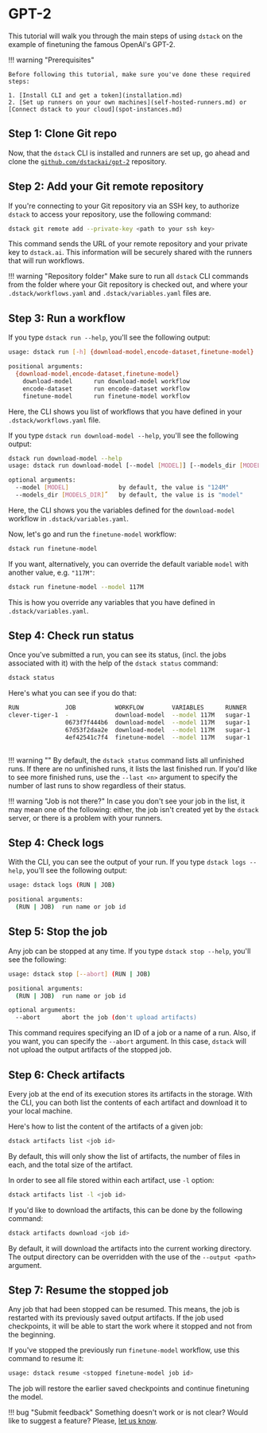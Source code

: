 # GPT-2

This tutorial will walk you through the main steps of using `dstack` on the example of finetuning the famous 
OpenAI's GPT-2.

!!! warning "Prerequisites"

    Before following this tutorial, make sure you've done these required steps:

    1. [Install CLI and get a token](installation.md)
    2. [Set up runners on your own machines](self-hosted-runners.md) or [Connect dstack to your cloud](spot-instances.md)

## Step 1: Clone Git repo

Now, that the `dstack` CLI is installed and runners are set up, go ahead and clone the [`github.com/dstackai/gpt-2`](https://github.com/dstackai/gpt-2)
repository.

## Step 2: Add your Git remote repository

If you're connecting to your Git repository via an SSH key, to authorize `dstack` to access your repository, 
use the following command:

```bash
dstack git remote add --private-key <path to your ssh key> 
```

This command sends the URL of your remote repository and your private key to `dstack.ai`. This information will be
securely shared with the runners that will run workflows.

!!! warning "Repository folder"
    Make sure to run all `dstack` CLI commands from the folder where your Git repository is checked out,
    and where your `.dstack/workflows.yaml` and `.dstack/variables.yaml` files are.

## Step 3: Run a workflow

If you type `dstack run --help`, you'll see the following output:

```bash
usage: dstack run [-h] {download-model,encode-dataset,finetune-model} ...

positional arguments:
  {download-model,encode-dataset,finetune-model}
    download-model      run download-model workflow
    encode-dataset      run encode-dataset workflow
    finetune-model      run finetune-model workflow
```

Here, the CLI shows you list of workflows that you have defined in your `.dstack/workflows.yaml` file.

If you type `dstack run download-model --help`, you'll see the following output:

```bash
dstack run download-model --help
usage: dstack run download-model [--model [MODEL]] [--models_dir [MODELS_DIR]]

optional arguments:
  --model [MODEL]              by default, the value is "124M"
  --models_dir [MODELS_DIR]̋̋̋    by default, the value is is "model"
```

Here, the CLI shows you the variables defined for the `download-model` workflow in `.dstack/variables.yaml`.

Now, let's go and run the `finetune-model` workflow:

```bash
dstack run finetune-model 
```

If you want, alternatively, you can override the default variable `model` with another value, e.g. `"117M"`:

```bash
dstack run finetune-model --model 117M 
```

This is how you override any variables that you have defined in `.dstack/variables.yaml`.

## Step 4: Check run status

Once you've submitted a run, you can see its status, (incl. the jobs associated with it) with the help
of the `dstack status` command:

```bash
dstack status
```

Here's what you can see if you do that:

```bash
RUN             JOB           WORKFLOW        VARIABLES      RUNNER    STATUS    STARTED      DURATION    ARTIFACTS
clever-tiger-1  -             download-model  --model 117M   sugar-1   RUNNING   6 mins ago   6 mins      -
                0673f7f444b6  download-model  --model 117M   sugar-1   DONE      6 mins ago   2 mins      models/117M
                67d53f2daa2e  download-model  --model 117M   sugar-1   DONE      5 mins ago   2 mins      input.npz
                4ef42541c7f4  finetune-model  --model 117M   sugar-1   RUNNING   just now     2 mins      checkpoint/clever-tiger-1
                                                                                                          samples/clever-tiger-1
```

!!! warning ""
    By default, the `dstack status` command lists all unfinished runs. If there are no unfinished runs,
    it lists the last finished run. If you'd like to see more finished runs, use the `--last <n>` argument to
    specify the number of last runs to show regardless of their status.

!!! warning "Job is not there?"
      In case you don't see your job in the list, it may mean one of the following: either, the job isn't created yet by 
      the `dstack` server, or there is a problem with your runners. 

## Step 4: Check logs

With the CLI, you can see the output of your run.
If you type `dstack logs --help`, you'll see the following output:

```bash
usage: dstack logs (RUN | JOB)

positional arguments:
  (RUN | JOB)  run name or job id
```

## Step 5: Stop the job

Any job can be stopped at any time. If you type `dstack stop --help`, you'll see the following:

```bash
usage: dstack stop [--abort] (RUN | JOB)

positional arguments:
  (RUN | JOB)  run name or job id

optional arguments:
  --abort      abort the job (don't upload artifacts)
```

This command requires specifying an ID of a job or a name of a run. Also, if you want, you can specify the `--abort`
argument. In this case, `dstack` will not upload the output artifacts of the stopped job.

## Step 6: Check artifacts

Every job at the end of its execution stores its artifacts in the storage.
With the CLI, you can both list the contents of each artifact and download it to your local machine.

Here's how to list the content of the artifacts of a given job:

```bash
dstack artifacts list <job id>
```

By default, this will only show the list of artifacts, the number of files in each, and the total size of the artifact.

In order to see all file stored within each artifact, use `-l` option:

```bash
dstack artifacts list -l <job id>
```

If you'd like to download the artifacts, this can be done by the following command:

```bash
dstack artifacts download <job id>
```

By default, it will download the artifacts into the current working directory. The output directory can be overridden 
with the use of the `--output <path>` argument.

## Step 7: Resume the stopped job

Any job that had been stopped can be resumed. This means, the job is restarted with its previously saved output
artifacts. If the job used checkpoints, it will be able to start the work where it stopped and not from the 
beginning.

If you've stopped the previously run `finetune-model` workflow, use this command to resume it:

```bash
usage: dstack resume <stopped finetune-model job id>
```

The job will restore the earlier saved checkpoints and continue finetuning the model.

!!! bug "Submit feedback"
        Something doesn't work or is not clear? Would like to suggest a feature? Please, [let us know](https://forms.gle/nhigiDm4FmjZdRkx5).